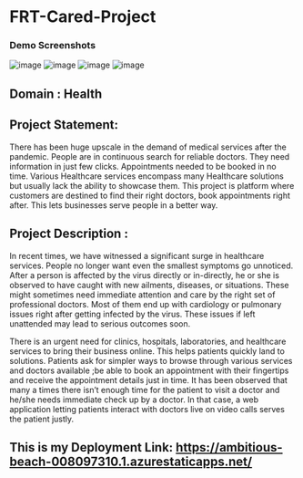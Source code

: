 # FRT-Cared-Project

### Demo Screenshots
![image](https://user-images.githubusercontent.com/71871025/179370932-5c6df135-d750-4471-9282-0d399cb2ade4.png)
![image](https://user-images.githubusercontent.com/71871025/179370941-b71a2072-3e0e-48aa-bae6-ca76f97233ae.png)
![image](https://user-images.githubusercontent.com/71871025/179370951-e173b168-9649-43cb-ab15-9fbca0e8bd38.png)
![image](https://user-images.githubusercontent.com/71871025/179370957-f698592f-9cde-4c70-a75f-b4d654acb8e3.png)


## Domain : Health
## Project Statement: 
There has been huge upscale in the demand of medical services after the pandemic. People are in continuous search for reliable doctors. They need information in just few clicks. Appointments needed to be booked in no time. Various Healthcare services encompass many Healthcare solutions but usually lack the ability to showcase them. This project is platform where customers are destined to find their right doctors, book appointments right after. This lets businesses serve people in a better way.

## Project Description : 
In recent times, we have witnessed a significant surge in healthcare services. People no longer want even the smallest symptoms go unnoticed. After a person is affected by the virus directly or in-directly, he or she is observed to have caught with new ailments, diseases, or situations. These might sometimes need immediate attention and care by the right set of professional doctors. Most of them end up with cardiology or pulmonary issues right after getting infected by the virus. These issues if left unattended may lead to serious outcomes soon.

There is an urgent need for clinics, hospitals, laboratories, and healthcare services to bring their business online. This helps patients quickly land to solutions. Patients ask for simpler ways to browse through various services and doctors available ;be able to book an appointment with their fingertips and receive the appointment details just in time. It has been observed that many a times there isn’t enough time for the patient to visit a doctor and he/she needs immediate check up by a doctor. In that case, a web application letting patients interact with doctors live on video calls serves the patient justly.



## This is my Deployment Link:   https://ambitious-beach-008097310.1.azurestaticapps.net/

